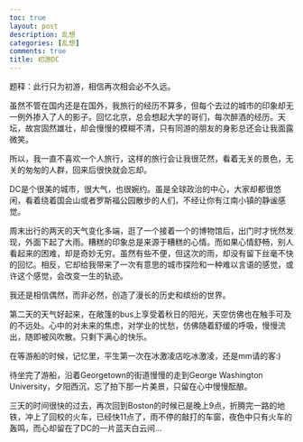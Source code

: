 ```yaml
---
toc: true
layout: post
description: 乱想
categories: [乱想]
comments: true
title: 初游DC
---
```


题释：此行只为初游，相信再次相会必不久远。

虽然不管在国内还是在国外，我旅行的经历不算多，但每个去过的城市的印象却无一例外掺入了人的影子。回忆北京，总会想起大学的哥们，每次醉酒的经历。天坛，故宫固然雄壮，却会慢慢的模糊不清，只有同游的朋友的身影总还会让我面露微笑。

所以，我一直不喜欢一个人旅行，这样的旅行会让我很茫然，看着无关的景色，无关的匆匆的人群，回来后很快就会忘却。

DC是个很美的城市，很大气，也很婉约。虽是全球政治的中心，大家却都很悠闲，看着绕着国会山或者罗斯福公园散步的人们，不经让你有江南小镇的静谧感觉。

周末出行的两天的天气变化多端，逛了一个接着一个的博物馆后，出门时才恍然发现，外面下起了大雨。糟糕的印象总是来源于糟糕的心情。而如果心情舒畅，别人看起来的困难，却是奇妙无穷。虽然有些不便，但这次的雨，却没有留下丝毫不快的回忆。相反，它却给我带来了一次有意思的城市探险和一种难以言语的感觉，或许这个感觉，会改变一生的轨迹。

我还是相信偶然，而非必然，创造了漫长的历史和缤纷的世界。

第二天的天气好起来，在敞篷的bus上享受着秋日的阳光，天空仿佛也在触手可及的不远处。心中的对未来的焦虑，对学业的忧愁，仿佛随着舒缓的呼吸，慢慢流出，随即被风吹散。只剩下满心的快乐。

在等游船的时候，记忆里，平生第一次在冰激凌店吃冰激凌，还是mm请的客:)

待坐完了游船，沿着Georgetown的街道慢慢的走到George Washington University，夕阳西沉，忘了拍下那一片美景，只留在心中慢慢酝酿。

三天的时间很快的过去，再次回到Boston的时候已是晚上9点，折腾完一路的地铁，冲上了回校的火车，已经快11点了，雨不停的敲打的车窗，夜色中只有火车的轰鸣，而心却留在了DC的一片蓝天白云间…